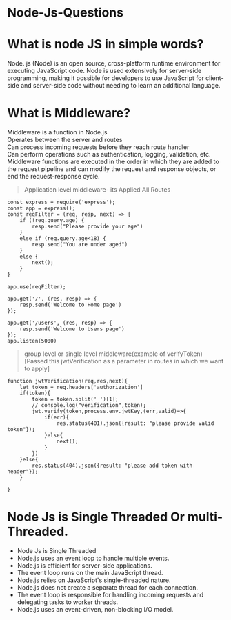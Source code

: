 # Node-Js-Questions
# What is node JS in simple words?
Node. js (Node) is an open source, cross-platform runtime environment for executing JavaScript code. Node is used extensively for server-side programming, making it possible for developers to use JavaScript for client-side and server-side code without needing to learn an additional language.

# What is Middleware?
Middleware is a function in Node.js <br/>
Operates between the server and routes<br/>
Can process incoming requests before they reach route handler<br/>
Can perform operations such as authentication, logging, validation, etc.<br/>
Middleware functions are executed in the order in which they are added to the request pipeline and can modify the request and response objects, or end the request-response cycle.

>Application level middleware- its Applied All Routes
```
const express = require('express');
const app = express();
const reqFilter = (req, resp, next) => {
    if (!req.query.age) {
        resp.send("Please provide your age")
    }
    else if (req.query.age<18) {
        resp.send("You are under aged")
    }
    else {
        next();
    }
}

app.use(reqFilter);

app.get('/', (res, resp) => {
    resp.send('Welcome to Home page')
});

app.get('/users', (res, resp) => {
    resp.send('Welcome to Users page')
});
app.listen(5000)
```
>group level or single level middleware(example of verifyToken)[Passed this jwtVerification as a parameter in routes in which we want to apply] 
```
function jwtVerification(req,res,next){
    let token = req.headers['authorization']
    if(token){
        token = token.split(' ')[1];
        // console.log("verification",token);
        jwt.verify(token,process.env.jwtKey,(err,valid)=>{
            if(err){
                res.status(401).json({result: "please provide valid token"});
            }else{
                next();
            }
        })
    }else{
        res.status(404).json({result: "please add token with header"});
    }
    
}
```
# Node Js is Single Threaded Or multi-Threaded.
* Node Js is Single Threaded
* Node.js uses an event loop to handle multiple events.
* Node.js is efficient for server-side applications.
* The event loop runs on the main JavaScript thread.
* Node.js relies on JavaScript's single-threaded nature.
* Node.js does not create a separate thread for each connection.
* The event loop is responsible for handling incoming requests and delegating tasks to worker threads.
* Node.js uses an event-driven, non-blocking I/O model.
